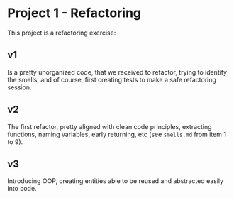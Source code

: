# Project 1 - Refactoring

This project is a refactoring exercise:

## v1
Is a pretty unorganized code, that we received to refactor, trying to identify the smells, and of course, first creating tests to make a safe refactoring session.

## v2
The first refactor, pretty aligned with clean code principles, extracting functions, naming variables, early returning, etc (see `smells.md` from item 1 to 9).

## v3
Introducing OOP, creating entities able to be reused and abstracted easily into code.
